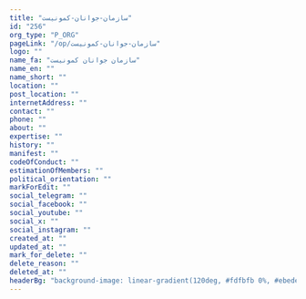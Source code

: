 ```yaml
---
title: "سازمان-جوانان-کمونیست"
id: "256"
org_type: "P_ORG"
pageLink: "/op/سازمان-جوانان-کمونیست"
logo: ""
name_fa: "سازمان جوانان کمونیست"
name_en: ""
name_short: ""
location: ""
post_location: ""
internetAddress: ""
contact: ""
phone: ""
about: ""
expertise: ""
history: ""
manifest: ""
codeOfConduct: ""
estimationOfMembers: ""
political_orientation: ""
markForEdit: ""
social_telegram: ""
social_facebook: ""
social_youtube: ""
social_x: ""
social_instagram: ""
created_at: ""
updated_at: ""
mark_for_delete: ""
delete_reason: ""
deleted_at: ""
headerBg: "background-image: linear-gradient(120deg, #fdfbfb 0%, #ebedee 100%);"
---
```

